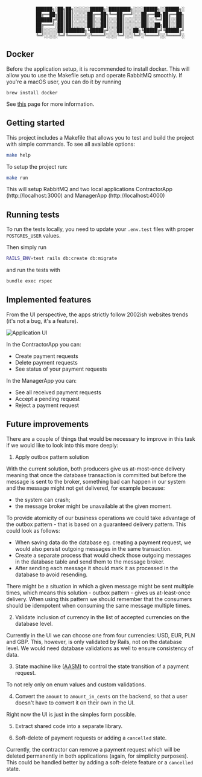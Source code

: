 ```shell
           ██████╗░██╗██╗░░░░░░█████╗░████████╗░░░░█████╗░░█████╗░
           ██╔══██╗██║██║░░░░░██╔══██╗╚══██╔══╝░░░██╔══██╗██╔══██╗
           ██████╔╝██║██║░░░░░██║░░██║░░░██║░░░░░░██║░░╚═╝██║░░██║
           ██╔═══╝░██║██║░░░░░██║░░██║░░░██║░░░░░░██║░░██╗██║░░██║
           ██║░░░░░██║███████╗╚█████╔╝░░░██║░░░██╗╚█████╔╝╚█████╔╝
           ╚═╝░░░░░╚═╝╚══════╝░╚════╝░░░░╚═╝░░░╚═╝░╚════╝░░╚════╝░
```


## Docker
Before the application setup, it is recommended to install docker. This will allow you to
use the Makefile setup and operate RabbitMQ smoothly. If you're a macOS user, you can do it by running
```shell
brew install docker
```

See [this](https://docs.docker.com/desktop/install/mac-install/) page for more information.

## Getting started

This project includes a Makefile that allows you to test and build the project with simple commands.
To see all available options:
```bash
make help
```

To setup the project run:
```bash
make run
```
This will setup RabbitMQ and two local applications ContractorApp (http://localhost:3000) and ManagerApp (http://localhost:4000)

## Running tests
To run the tests locally, you need to update your `.env.test` files with proper `POSTGRES_USER` values.

Then simply run
```bash
RAILS_ENV=test rails db:create db:migrate
```

and run the tests with
```bash
bundle exec rspec
```

## Implemented features
From the UI perspective, the apps strictly follow 2002ish websites trends (it's not a bug, it's a feature).

![Application UI](https://gcdnb.pbrd.co/images/4KJJrd3olZBU.png?o=1)

In the ContractorApp you can:
- Create payment requests
- Delete payment requests
- See status of your payment requests

In the ManagerApp you can:
- See all received payment requests
- Accept a pending request
- Reject a payment request

## Future improvements

There are a couple of things that would be necessary to improve in this task
if we would like to look into this more deeply:

1. Apply outbox pattern solution

With the current solution, both producers give us at-most-once delivery meaning that
once the database transaction is committed but before the message is sent to the broker,
something bad can happen in our system and the message might not get delivered,
for example because:
- the system can crash;
- the message broker might be unavailable at the given moment.

To provide atomicity of our business operations we could take advantage of the outbox
pattern - that is based on a guaranteed delivery pattern. This could look as follows:

- When saving data do the database eg. creating a payment request, we would also persist
outgoing messages in the same transaction.
- Create a separate process that would check those outgoing messages in the database
table and send them to the message broker.
- After sending each message it should mark it as processed in the database to avoid resending.

There might be a situation in which a given message might be sent multiple times,
which means this solution - outbox pattern - gives us at-least-once delivery.
When using this pattern we should remember that the consumers should be idempotent
when consuming the same message multiple times.

2. Validate inclusion of currency in the list of accepted currencies on the database level.

Currently in the UI we can choose one from four currencies: USD, EUR, PLN and GBP.
This, however, is only validated by Rails, not on the database level.
We would need database validations as well to ensure consistency of data.

3. State machine like ([AASM](https://github.com/aasm/aasm)) to control the state transition
of a payment request.

To not rely only on enum values and custom validations.

4. Convert the `amount` to `amount_in_cents` on the backend, so that a user doesn't have
to convert it on their own in the UI.

Right now the UI is just in the simples form possible.

5. Extract shared code into a separate library.

6. Soft-delete of payment requests or adding a `cancelled` state.

Currently, the contractor can remove a payment request which will be deleted permanently in
both applications (again, for simplicity purposes). This could be handled better by
adding a soft-delete feature or a `cancelled` state.
